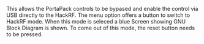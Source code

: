 This allows the PortaPack controls to  be bypased and enable the control via USB directly to the HackRF. The menu option offers a button to switch to HackRF mode. When this mode is seleced a blue Screen showing GNU Block Diagram is shown. To come out of this mode, the reset button needs to be pressed.